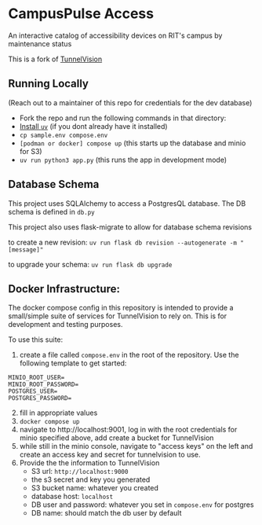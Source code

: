 # CampusPulse Access
An interactive catalog of accessibility devices on RIT's campus by maintenance status

This is a fork of [TunnelVision](https://github.com/wilsonmcdade/tunnelvision)



## Running Locally
(Reach out to a maintainer of this repo for credentials for the dev database)


* Fork the repo and run the following commands in that directory:
* [Install `uv`](https://docs.astral.sh/uv/getting-started/installation/) (if you dont already have it installed)
* `cp sample.env compose.env`
* `[podman or docker] compose up` (this starts up the database and minio for S3)
* `uv run python3 app.py` (this runs the app in development mode)

## Database Schema
This project uses SQLAlchemy to access a PostgresQL database. The DB schema is defined in `db.py`

This project also uses flask-migrate to allow for database schema revisions

to create a new revision:
`uv run flask db revision --autogenerate -m "[message]"`

to upgrade your schema:
`uv run flask db upgrade`

## Docker Infrastructure:
The docker compose config in this repository is intended to provide a small/simple suite of services for TunnelVision to rely on. This is for development and testing purposes.

To use this suite:

1. create a file called `compose.env` in the root of the repository. Use the following template to get started:

```
MINIO_ROOT_USER=
MINIO_ROOT_PASSWORD=
POSTGRES_USER=
POSTGRES_PASSWORD=
```
2. fill in appropriate values
3. `docker compose up`
4. navigate to http://localhost:9001, log in with the root credentials for minio specified above, add create a bucket for TunnelVision
5. while still in the minio console, navigate to "access keys" on the left and create an access key and secret for tunnelvision to use.
6. Provide the the information to TunnelVision
   - S3 url: `http://localhost:9000`
   - the s3 secret and key you generated
   - S3 bucket name: whatever you created
   - database host: `localhost`
   - DB user and password: whatever you set in `compose.env` for postgres
   - DB name: should match the db user by default
